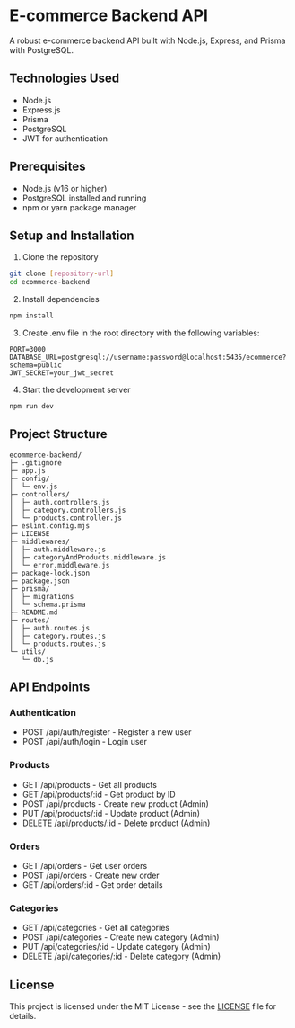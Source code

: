 # E-commerce Backend API

A robust e-commerce backend API built with Node.js, Express, and Prisma with PostgreSQL.

## Technologies Used

- Node.js
- Express.js
- Prisma
- PostgreSQL
- JWT for authentication

## Prerequisites

- Node.js (v16 or higher)
- PostgreSQL installed and running
- npm or yarn package manager

## Setup and Installation

1. Clone the repository
```bash
git clone [repository-url]
cd ecommerce-backend
```

2. Install dependencies
```bash
npm install
```

3. Create .env file in the root directory with the following variables:
```
PORT=3000
DATABASE_URL=postgresql://username:password@localhost:5435/ecommerce?schema=public
JWT_SECRET=your_jwt_secret
```

4. Start the development server
```bash
npm run dev
```

## Project Structure

```
ecommerce-backend/
├─ .gitignore
├─ app.js
├─ config/
│  └─ env.js
├─ controllers/
│  ├─ auth.controllers.js
│  ├─ category.controllers.js
│  └─ products.controller.js
├─ eslint.config.mjs
├─ LICENSE
├─ middlewares/
│  ├─ auth.middleware.js
│  ├─ categoryAndProducts.middleware.js
│  └─ error.middleware.js
├─ package-lock.json
├─ package.json
├─ prisma/
│  ├─ migrations
│  └─ schema.prisma
├─ README.md
├─ routes/
│  ├─ auth.routes.js
│  ├─ category.routes.js
│  └─ products.routes.js
└─ utils/
   └─ db.js
```

## API Endpoints

### Authentication
- POST /api/auth/register - Register a new user
- POST /api/auth/login - Login user

### Products
- GET /api/products - Get all products
- GET /api/products/:id - Get product by ID
- POST /api/products - Create new product (Admin)
- PUT /api/products/:id - Update product (Admin)
- DELETE /api/products/:id - Delete product (Admin)

### Orders
- GET /api/orders - Get user orders
- POST /api/orders - Create new order
- GET /api/orders/:id - Get order details

### Categories
- GET /api/categories - Get all categories
- POST /api/categories - Create new category (Admin)
- PUT /api/categories/:id - Update category (Admin)
- DELETE /api/categories/:id - Delete category (Admin)



## License

This project is licensed under the MIT License - see the [LICENSE](LICENSE) file for details.

